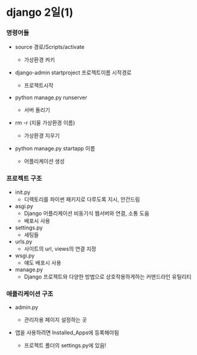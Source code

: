 # django 2일(1)



### 명령어들

- source 경로/Scripts/activate
  - 가상환경 켜키

- django-admin startproject 프로젝트이름 시작경로
  - 프로젝트시작
- python manage.py runserver
  - 서버 돌리기

- rm -r (지울 가상환경 이름)
  - 가상환경 지우기

- python manage.py startapp 이름
  - 어플리케이션 생성



### 프로젝트 구조

- init.py
  - 디렉토리를 파이썬 패키지로 다루도록 지시, 안건드림
- asgi.py
  - Django 어플리케이션 비동기식 웹서버와 연결, 소통 도움 
  - 배포시 사용
- settings.py
  - 세팅들
- urls.py
  - 사이트의 url, views의 연결 지정
- wsgi.py
  - 얘도 배포시 사용
- manage.py
  - Django 프로젝트와 다양한 방법으로 상호작용하게하는 커맨드라인 유틸리티



### 애플리케이션 구조

- admin.py

  - 관리자용 페이지 설정하는 곳

- 앱을 사용하려면 Installed_Apps에 등록해야됨

  - 프로젝트 폴더의 settings.py에 있음!

    